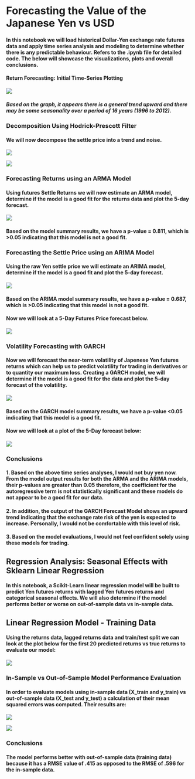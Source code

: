 # Forecasting the Value of the Japanese Yen vs USD  
#### In this notebook we will load historical Dollar-Yen exchange rate futures data and apply time series analysis and modeling to determine whether there is any predictable behaviour. Refers to the .ipynb file for detailed code. The below will showcase the visualizations, plots and overall conclusions. 

#### Return Forecasting: Initial Time-Series Plotting

![](images/timeseriesplot.png)

##### Based on the graph, it appears there is a general trend upward and there may be some seasonality over a period of 16 years (1996 to 2012). 

### Decomposition Using Hodrick-Prescott Filter 
#### We will now decompose the settle price into a trend and noise. 

![](images/settlevstrend.png)

![](images/futuresnoise.png)

### Forecasting Returns using an ARMA Model 
####  Using futures Settle Returns we will now estimate an ARMA model, determine if the model is a good fit for the returns data and plot the 5-day forecast.

![](images/armamodel.jpeg)

#### Based on the model summary results, we have a p-value = 0.811, which is >0.05 indicating that this model is not a good fit. 

### Forecasting the Settle Price using an ARIMA Model
#### Using the raw Yen settle price we will estimate an ARIMA model, determine if the model is a good fit and plot the 5-day forecast.

![](images/arima.jpeg)

#### Based on the ARIMA model summary results, we have a p-value = 0.687, which is >0.05 indicating that this model is not a good fit. 

#### Now we will look at a 5-Day Futures Price forecast below. 

![](images/5dayfuturesprice.png)

### Volatility Forecasting with GARCH 
#### Now we will forecast the near-term volatility of Japenese Yen futures returns which can help us to predict volatility for trading in derivatives or to quantity our maximum loss. Creating a GARCH model, we will determine if the model is a good fit for the data and plot the 5-day forecast of the volatility.

![](images/GARCH.jpeg)

#### Based on the GARCH model summary results, we have a p-value <0.05 indicating that this model is a good fit. 

#### Now we will look at a plot of the 5-Day forecast below: 

![](images/5dayforecast2.png)

### Conclusions
#### 1. Based on the above time series analyses, I would not buy yen now. From the model output results for both the ARMA and the ARIMA models,  their p-values are greater than 0.05 therefore, the coefficient for the autoregressive term is not statistically significant and these models do not appear to be a good fit for our data. 
#### 2. In addition, the output of the GARCH Forecast Model shows an upward trend indicating that the exchange rate risk of the yen is expected to increase. Personally, I would not be comfortable with this level of risk. 
#### 3. Based on the model evaluations, I would not feel confident solely using these models for trading. 


## Regression Analysis: Seasonal Effects with Sklearn Linear Regression
#### In this notebook, a Scikit-Learn linear regression model will be built to predict Yen futures returns with lagged Yen futures returns and categorical seasonal effects. We will also determine if the model performs better or worse on out-of-sample data vs in-sample data. 

## Linear Regression Model - Training Data 

#### Using the returns data, lagged returns data and train/test split we can look at the plot below for the first 20 predicted returns vs true returns to evaluate our model: 

![](images/predictions.jpeg)

### In-Sample vs Out-of-Sample Model Performance Evaluation 
#### In order to evaluate models using in-sample data (X_train and y_train) vs out-of-sample data (X_test and y_test) a calculation of their mean squared errors was computed. Their results are:

![](images/RMSE2.jpeg) 

![](images/RMSE.jpeg)

### Conclusions
#### The model performs better with out-of-sample data (training data) because it has a RMSE value of .415 as opposed to the RMSE of .596 for the in-sample data.

